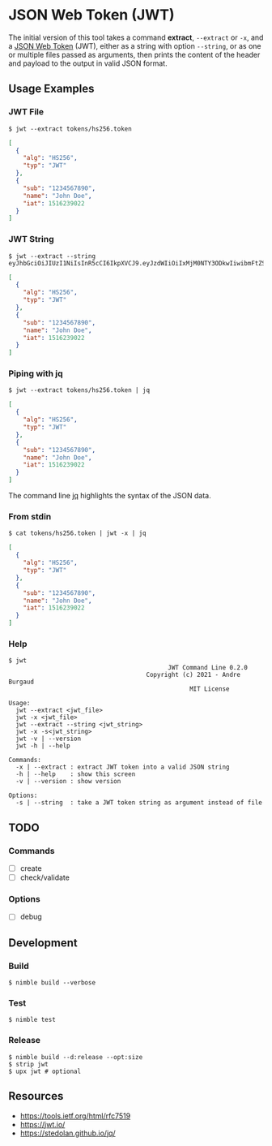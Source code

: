 # JSON Web Token (JWT)

The initial version of this tool takes a command **extract**, `--extract` or `-x`, and a [JSON Web Token](https://jwt.io/) (JWT), either as a string with option `--string`, or as one or multiple files passed as arguments, then prints the content of the header and payload to the output in valid JSON format.

## Usage Examples

### JWT File

```
$ jwt --extract tokens/hs256.token
```
```json
[
  {
    "alg": "HS256",
    "typ": "JWT"
  },
  {
    "sub": "1234567890",
    "name": "John Doe",
    "iat": 1516239022
  }
]
```

### JWT String

```
$ jwt --extract --string eyJhbGciOiJIUzI1NiIsInR5cCI6IkpXVCJ9.eyJzdWIiOiIxMjM0NTY3ODkwIiwibmFtZSI6IkpvaG4gRG9lIiwiaWF0IjoxNTE2MjM5MDIyfQ.SflKxwRJSMeKKF2QT4fwpMeJf36POk6yJV_adQssw5c
```
```json
[
  {
    "alg": "HS256",
    "typ": "JWT"
  },
  {
    "sub": "1234567890",
    "name": "John Doe",
    "iat": 1516239022
  }
]
```

### Piping with jq

```
$ jwt --extract tokens/hs256.token | jq
```
```json
[
  {
    "alg": "HS256",
    "typ": "JWT"
  },
  {
    "sub": "1234567890",
    "name": "John Doe",
    "iat": 1516239022
  }
]
```

The command line [jq](https://stedolan.github.io/jq/) highlights the syntax of the JSON data.

### From stdin

```
$ cat tokens/hs256.token | jwt -x | jq
```
```json
[
  {
    "alg": "HS256",
    "typ": "JWT"
  },
  {
    "sub": "1234567890",
    "name": "John Doe",
    "iat": 1516239022
  }
]
```

### Help

```
$ jwt
                                            JWT Command Line 0.2.0
                                      Copyright (c) 2021 - Andre Burgaud
                                                  MIT License

Usage:
  jwt --extract <jwt_file>
  jwt -x <jwt_file>
  jwt --extract --string <jwt_string>
  jwt -x -s<jwt_string>
  jwt -v | --version
  jwt -h | --help

Commands:
  -x | --extract : extract JWT token into a valid JSON string
  -h | --help    : show this screen
  -v | --version : show version

Options:
  -s | --string  : take a JWT token string as argument instead of file
```

## TODO

### Commands

- [ ] create
- [ ] check/validate

### Options

- [ ] debug

## Development

### Build

```
$ nimble build --verbose
```

### Test

```
$ nimble test
```

### Release

```
$ nimble build --d:release --opt:size
$ strip jwt
$ upx jwt # optional
```

## Resources

* https://tools.ietf.org/html/rfc7519
* https://jwt.io/
* https://stedolan.github.io/jq/